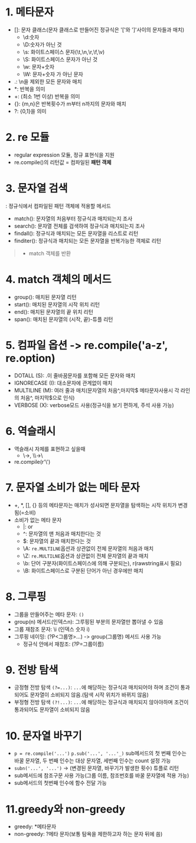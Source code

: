 # 1. 메타문자
- []: 문자 클래스(문자 클래스로 만들어진 정규식은 '['와 ']'사이의 문자들과 매치)
  - \d:숫자
  - \D:숫자가 아닌 것
  - \s: 화이트스페이스 문자(\t,\n,\r,\f,\v)
  - \S: 화이트스페이스 문자가 아닌 것
  - \w: 문자+숫자
  - \W: 문자+숫자 가 아닌 문자
- .: \n을 제외한 모든 문자와 매치
- *: 반복을 의미
- +: (최소 1번 이상) 반복을 의미
- {}: {m,n}은 반복횟수가 m부터 n까지의 문자와 매치
- ?: {0,1}을 의미

# 2. re 모듈
- regular expression 모듈, 정규 표현식을 지원
- re.compile()의 리턴값 = 컴파일된 **패턴 객체** 

# 3. 문자열 검색 
: 정규식에서 컴파일된 패턴 객체에 적용할 메서드
- match(): 문자열의 처음부터 정규식과 매치되는지 조사
- search(): 문자열 전체를 검색하여 정규식과 매치되는지 조사
- findall(): 정규식과 매치되는 모든 문자열을 리스트로 리턴
- finditer(): 정규식과 매치되는 모든 문자열을 반복가능한 객체로 리턴
> - match 객체를 반환

# 4. match 객체의 메서드
- group(): 매치된 문자열 리턴
- start(): 매치된 문자열의 시작 위치 리턴
- end(): 매치된 문자열의 끝 위치 리턴
- span(): 매치된 문자열의 (시작, 끝)-튜플 리턴

# 5. 컴파일 옵션 -> re.compile('a-z', re.option)
- DOTALL (S): .이 줄바꿈문자를 포함해 모든 문자와 매치
- IGNORECASE (I): 대소문자에 관계없이 매치
- MULTILINE (M): 여러 줄과 매치(문자열의 처음^,마지막$ 메타문자사용시 각 라인의 처음^, 마지막$으로 인식)
- VERBOSE (X): verbose모드 사용(정규식을 보기 편하게, 주석 사용 가능)

# 6. 역슬래시
- 역슬래시 자체를 표현하고 싶을때
  - \\->\, \\\\->\\
 - re.compile(r'\\')

# 7. 문자열 소비가 없는 메타 문자
- +, *, [], {} 등의 메타문자는 매치가 성사되면 문자열을 탐색하는 시작 위치가 변경됨(=소비)
- 소비가 없는 메타 문자
  - |: or
  - ^: 문자열의 맨 처음과 매치한다는 것
  - $: 문자열의 끝과 매치한다는 것
  - \A: `re.MULTILNE`옵션과 상관없이 전체 문자열의 처음과 매치
  - \Z: `re.MULTILNE`옵션과 상관없이 전체 문자열의 끝과 매치
  - \b: 단어 구분자(화이트스페이스에 의해 구분되는), r(rawstring표시 필요)
  - \B: 화이트스페이스로 구분된 단어가 아닌 경우에만 매치
  
# 8. 그루핑
- 그룹을 만들어주는 메타 문자: `()`
- group(n) 메서드(인덱스n): 그루핑된 부분의 문자열만 뽑아낼 수 있음
- 그룹 재참조 문자: \i (인덱스 숫자 i)
- 그루핑 네이밍: (?P<그룹명>...) -> group(그룹명) 메서드 사용 가능
  - 정규식 안에서 재참조: (?P=그룹이름)
  
# 9. 전방 탐색
- 긍정형 전방 탐색 `(?=...)`: `...`에 해당하는 정규식과 매치되어야 하며 조건이 통과되어도 문자열이 소비되지 않음.(탐색 시작 위치가 바뀌지 않음)
- 부정형 전방 탐색 `(?!...)`: `...`에 해당하는 정규식과 매치되지 않아야하며 조건이 통과되어도 문자열이 소비되지 않음

# 10. 문자열 바꾸기
- `p = re.compile('...')`
`p.sub('...', '...'_)` sub메서드의 첫 번째 인수는 바꿀 문자열, 두 번째 인수는 대상 문자열, 세번째 인수는 count 설정 가능
- `subn('...', '...')` -> (변경된 문자열, 바꾸기가 발생한 횟수) 튜플로 리턴
- sub메서드에 참조구문 사용 가능(그룹 이름, 참조번호를 바꿀 문자열에 적용 가능)
- sub메서드의 첫번째 인수에 함수 전달 가능

# 11.greedy와 non-greedy
- greedy: \*메타문자
- non-greedy: ?메타 문자(보통 탐욕을 제한하고자 하는 문자 뒤에 씀)